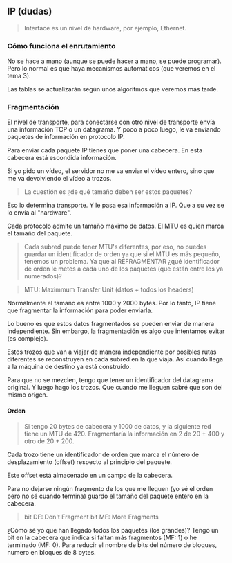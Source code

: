 ## IP (dudas)

> Interface es un nivel de hardware, por ejemplo, Ethernet.

### Cómo funciona el enrutamiento

No se hace a mano (aunque se puede hacer a mano, se puede programar). Pero lo normal es que haya mecanismos automáticos (que veremos en el tema 3).

Las tablas se actualizarán según unos algoritmos que veremos más tarde.

### Fragmentación

El nivel de transporte, para conectarse con otro nivel de transporte envía una información TCP o un datagrama. Y poco a poco luego, le va enviando paquetes de información en protocolo IP.

Para enviar cada paquete IP tienes que poner una cabecera. En esta cabecera está escondida información.

Si yo pido un vídeo, el servidor no me va enviar el vídeo entero, sino que me va devolviendo el vídeo a trozos.

> La cuestión es ¿de qué tamaño deben ser estos paquetes?

Eso lo determina transporte. Y le pasa esa información a IP. Que a su vez se lo envía al "hardware".

Cada protocolo admite un tamaño máximo de datos. El MTU es quien marca el tamaño del paquete.

> Cada subred puede tener MTU's diferentes, por eso, no puedes guardar un identificador de orden ya que si el MTU es más pequeño, tenemos un problema. Ya que al REFRAGMENTAR ¿qué identificador de orden le metes a cada uno de los paquetes (que están entre los ya numerados)?

> MTU: Maximmum Transfer Unit (datos + todos los headers)

Normalmente el tamaño es entre 1000 y 2000 bytes. Por lo tanto, IP tiene que fragmentar la información para poder enviarla.

Lo bueno es que estos datos fragmentados se pueden enviar de manera independiente. Sin embargo, la fragmentación es algo que intentamos evitar (es complejo).

Estos trozos que van a viajar de manera independiente por posibles rutas diferentes se reconstruyen en cada subred en la que viaja. Así cuando llega a la máquina de destino ya está construido.

Para que no se mezclen, tengo que tener un identificador del datagrama original. Y luego hago los trozos. Que cuando me lleguen sabré que son del mismo origen.

#### Orden

> Si tengo 20 bytes de cabecera y 1000 de datos, y la siguiente red tiene un MTU de 420. Fragmentaría la información en 2 de 20 + 400 y otro de 20 + 200.

Cada trozo tiene un identificador de orden que marca el número de desplazamiento (offset) respecto al principio del paquete.

Este offset está almacenado en un campo de la cabecera.

Para no dejarse ningún fragmento de los que me lleguen (yo sé el orden pero no sé cuando termina) guardo el tamaño del paquete entero en la cabecera.

> bit DF: Don't Fragment
> bit MF: More Fragments

¿Cómo sé yo que han llegado todos los paquetes (los grandes)? Tengo un bit en la cabecera que indica si faltan más fragmentos (MF: 1) o he terminado (MF: 0). Para reducir el nombre de bits del número de bloques, numero en bloques de 8 bytes.
